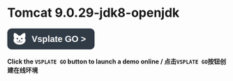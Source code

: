 # Tomcat 9.0.29-jdk8-openjdk

<a href="https://www.vsplate.com/?docker-compose=https://github.com/vsplate/dcenvs/tomcat/9.0.29-jdk8-openjdk"><img alt="VSPLATE GO" src="https://raw.githubusercontent.com/vsplate/images/master/vsgo_btn.png" width="200px"></a>

**Click the `VSPLATE GO` button to launch a demo online / 点击`VSPLATE GO`按钮创建在线环境**